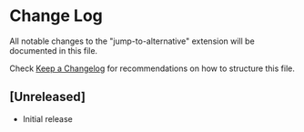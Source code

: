 # Change Log

All notable changes to the "jump-to-alternative" extension will be documented in this file.

Check [Keep a Changelog](http://keepachangelog.com/) for recommendations on how to structure this file.

## [Unreleased]

- Initial release